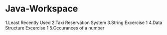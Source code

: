 # Java-Workspace


1.Least Recently Used
2.Taxi Reservation System
3.String Excercise 1
4.Data Structure Excercise 1
5.Occurances of a number
